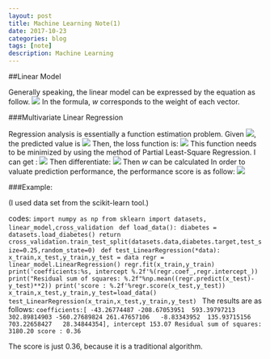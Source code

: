 ```yaml
---
layout: post
title: Machine Learning Note(1)
date: 2017-10-23
categories: blog
tags: [note]
description: Machine Learning
---
```


##Linear Model

Generally speaking, the linear model can be expressed by the equation as follow.
<img src="http://www.forkosh.com/mathtex.cgi? f(\overrightarrow{x})=\overrightarrow{w}\cdot \overrightarrow{x}+b">
In the formula, *w* corresponds to the weight of each vector.


###Multivariate Linear Regression

Regression analysis is essentially a function estimation problem.
Given <img src="http://www.forkosh.com/mathtex.cgi? \overrightarrow{x_{i}}">,
the predicted value is
<img src="http://www.forkosh.com/mathtex.cgi? \overrightarrow{y_{i}}=\overrightarrow{w}\cdot \overrightarrow{x_{i}}+b">
Then, the loss function is:
<img src="http://www.forkosh.com/mathtex.cgi? L(f)=\sum_{N}^{i=1}(\overrightarrow{w}\cdot \overrightarrow{x_{i}}+b-y_{i})
">
This function needs to be minimized by using the method of Partial Least-Square Regression.
I can get :
<img src="http://www.forkosh.com/mathtex.cgi? \overrightarrow{\widetilde{w}}^{\ast }=argmin(\overrightarrow{y}-\overrightarrow{x}\overrightarrow{\widetilde{w}})^{T}(\overrightarrow{y}-\overrightarrow{x}\overrightarrow{\widetilde{w}})">
Then differentiate:
<img src="http://www.forkosh.com/mathtex.cgi? \frac{\partial E_{\overrightarrow{\widetilde{w}}}}{\partial \overrightarrow{\widetilde{w}}}=2\overrightarrow{x}^{T}(\overrightarrow{x}\cdot \overrightarrow{\widetilde{w}}-\overrightarrow{y})=\overrightarrow{0})">
Then *w* can be calculated
In order to valuate prediction performance, the performance score is as follow:
<img src="score=1-\frac{\sum (y_{i}-\widetilde{y}_{i})^{2}}{(y_{i}-\overline{y})^{2}}">


###Example:

(I used data set from the scikit-learn tool.)

codes:
`import numpy as np
from sklearn import datasets, linear_model,cross_validation
`
`def load_data():
	diabetes = datasets.load_diabetes()
	return cross_validation.train_test_split(datasets.data,diabetes.target,test_size=0.25,random_state=0)
`
`def test_LinearRegression(*data):
	x_train,x_test,y_train,y_test = data
	regr = linear_model.LinearRegression()
	regr.fit(x_train,y_train)
	print('coefficients:%s, intercept %.2f'%(regr.coef_,regr.intercept_))
	print("Residual sum of squares: %.2f"%np.mean((regr.predict(x_test)-y_test)**2))
	print('score : %.2f'%regr.score(x_test,y_test))
`
`x_train,x_test,y_train,y_test=load_data()
test_LinearRegression(x_train,x_test,y_train,y_test)
`
The results are as follows:
`coefficients:[ -43.26774487 -208.67053951  593.39797213  302.89814903 -560.27689824
  261.47657106   -8.83343952  135.93715156  703.22658427   28.34844354], intercept 153.07
Residual sum of squares: 3180.20
score : 0.36`

The score is just 0.36, because it is a traditional algorithm.
